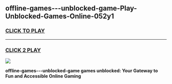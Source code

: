 
## offline-games---unblocked-game-Play-Unblocked-Games-Online-052y1
<h3>
<a href="https://premium76.site?title=offline-games---unblocked-game&ref=24A">CLICK TO PLAY</a></h3>
<hr>

<h3>
<a href="https://premium76.site?title=offline-games---unblocked-game&ref=24A">CLICK 2 PLAY</a>
  
</h3>

<a href="https://premium76.site?title=offline-games---unblocked-game&ref=24A"><img src="https://clearcache.store/games.png"></a>


**offline-games---unblocked-game games unblocked: Your Gateway to Fun and Accessible Online Gaming**
